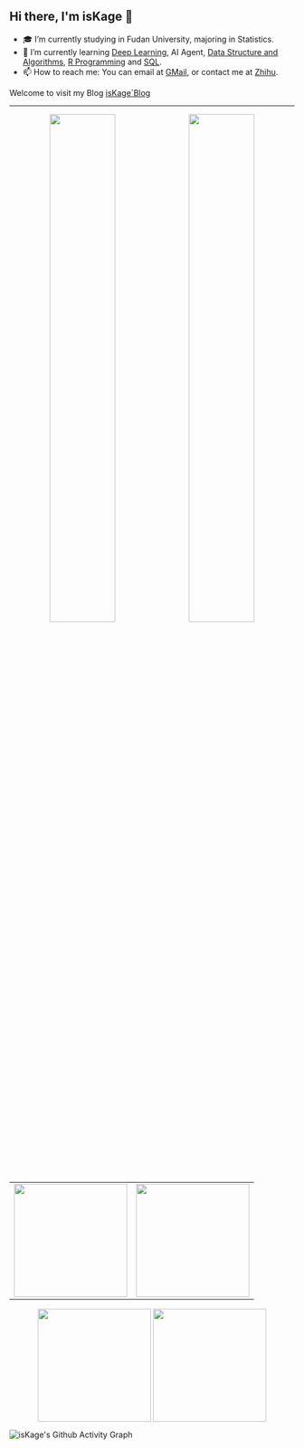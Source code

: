 ## Hi there, I'm **isKage** 👋

<!--
**isKage/isKage** is a ✨ _special_ ✨ repository because its `README.md` (this file) appears on your GitHub profile.

Here are some ideas to get you started:
-->

- 🎓 I’m currently studying in Fudan University, majoring in Statistics.
- 🚀 I’m currently learning [Deep Learning](https://github.com/isKage/pytorch-notes), AI Agent, [Data Structure and Algorithms](https://github.com/isKage/dsa-notes), [R Programming](https://github.com/isKage/r-notes) and [SQL](https://github.com/isKage/sql-notes).
- 📫 How to reach me: You can email at [GMail](mailto:kageshu211@gmail.com), or contact me at [Zhihu](https://www.zhihu.com/people/iskage).

Welcome to visit my Blog [isKage`Blog](https://blog.iskage.online/)

---
<!--
- 👯 I’m looking to collaborate on ...
- 🤔 I’m looking for help with ...
- 💬 Ask me about ...
- 😄 Pronouns: ...
- ⚡ Fun fact: ...
-->


<p align="center"> 
    <img width="48%" align="center" src="https://github-readme-stats.vercel.app/api?username=isKage&include_all_commits=true&count_private-true&custom_title=Anyayay'%20GitHub%20Stats&line_height=30&show_icons=true&hide_border=true" />
    <img width="48%" align="center" src="https://github-readme-stats.vercel.app/api/top-langs?username=isKage&layout=compact&langs_count=8&card_width=320&hide=javascript,go,css,html,tex,Roff,SCSS,Less,PHP" />
</p>


<table align="center">
  <tr>
    <td><img src="https://github-readme-stats.vercel.app/api?username=isKage&include_all_commits=true&count_private-true&custom_title=Anyayay'%20GitHub%20Stats&line_height=30&show_icons=true&hide_border=true" height="200"/></td>
    <td><img src="https://github-readme-stats.vercel.app/api/top-langs?username=isKage&layout=compact&langs_count=8&card_width=320&hide=javascript,go,css,html,tex,Roff,SCSS,Less,PHP" height="200"/></td>
  </tr>
</table>


<p align="center"> 
    <img height="200" align="center" src="https://github-readme-stats.vercel.app/api?username=isKage&include_all_commits=true&count_private-true&custom_title=Anyayay'%20GitHub%20Stats&line_height=30&show_icons=true&hide_border=true" />
    <img height="200" align="center" src="https://github-readme-stats.vercel.app/api/top-langs?username=isKage&layout=compact&langs_count=8&card_width=410&hide=javascript,go,css,html,tex,Roff,SCSS,Less,PHP" />
</p>




![isKage's Github Activity Graph](https://github-readme-activity-graph.vercel.app/graph?username=isKage&theme=github-compact)

<!--
| GitHub Stats | Top Languages |
|-------------|--------------|
| ![GitHub stats](https://github-readme-stats-git-masterrstaa-rickstaa.vercel.app/api?username=isKage&show_icons=true) | ![Top Langs](https://github-readme-stats-git-masterrstaa-rickstaa.vercel.app/api/top-langs/?username=isKage&langs_count=3&hide=javascript,go,css,html,tex,Roff,SCSS,Less,PHP) |


---

<p align="left"> 
  <a href="https://www.python.org" target="_blank" rel="noreferrer"> 
    <img src="https://raw.githubusercontent.com/devicons/devicon/master/icons/python/python-original.svg" alt="python" width="40" height="40"/> 
  </a>
  <a href="https://pytorch.org/" target="_blank" rel="noreferrer"> 
    <img src="https://www.vectorlogo.zone/logos/pytorch/pytorch-icon.svg" alt="pytorch" width="40" height="40"/> 
  </a> 
  <a href="https://www.mysql.com/" target="_blank" rel="noreferrer">
    <img src="https://raw.githubusercontent.com/devicons/devicon/master/icons/mysql/mysql-original-wordmark.svg" alt="mysql" width="40" height="40"/> 
  </a> 
  <a href="https://www.djangoproject.com/" target="_blank" rel="noreferrer"> 
    <img src="https://cdn.worldvectorlogo.com/logos/django.svg" alt="django" width="40" height="40"/> 
  </a> 
  <a href="https://www.w3.org/html/" target="_blank" rel="noreferrer"> 
    <img src="https://raw.githubusercontent.com/devicons/devicon/master/icons/html5/html5-original-wordmark.svg" alt="html5" width="40" height="40"/> 
  </a> 
  <a href="https://git-scm.com/" target="_blank" rel="noreferrer"> 
  <img src="https://www.vectorlogo.zone/logos/git-scm/git-scm-icon.svg" alt="git" width="40" height="40"/> 
  </a> 
  <a href="https://www.linux.org/" target="_blank" rel="noreferrer"> 
    <img src="https://raw.githubusercontent.com/devicons/devicon/master/icons/linux/linux-original.svg" alt="linux" width="40" height="40"/> 
  </a> 
</p>
-->
